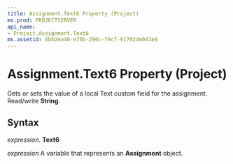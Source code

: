 ```yaml
---
title: Assignment.Text6 Property (Project)
ms.prod: PROJECTSERVER
api_name:
- Project.Assignment.Text6
ms.assetid: 6bb2ea40-e75b-290c-79c7-91702de041e9
---
```



# Assignment.Text6 Property (Project)

Gets or sets the value of a local Text custom field for the assignment. Read/write  **String**.


## Syntax

 _expression_. **Text6**

 _expression_ A variable that represents an **Assignment** object.


